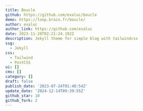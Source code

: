 ```yaml
---
title: Boucle
github: https://github.com/exaluc/boucle
demo: https://loop.brain.fr/boucle/
author: exaluc
author_link: https://github.com/exaluc
date: 2023-11-28T02:21:24.192Z
description: Jekyll theme for simple blog with tailwindcss
ssg:
  - Jekyll
css:
  - Tailwind
  - PostCSS
ui: []
cms: []
category: []
draft: false
publish_date: '2023-07-24T01:48:54Z'
update_date: '2024-12-14T09:39:55Z'
github_star: 10
github_fork: 2
---
```

